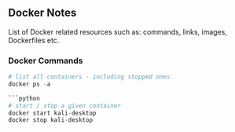## Docker Notes

List of Docker related resources such as: commands, links, images, Dockerfiles etc.

### Docker Commands

```python
# list all containers - including stopped ones
docker ps -a

```python
# start / stop a given container
docker start kali-desktop
docker stop kali-desktop



